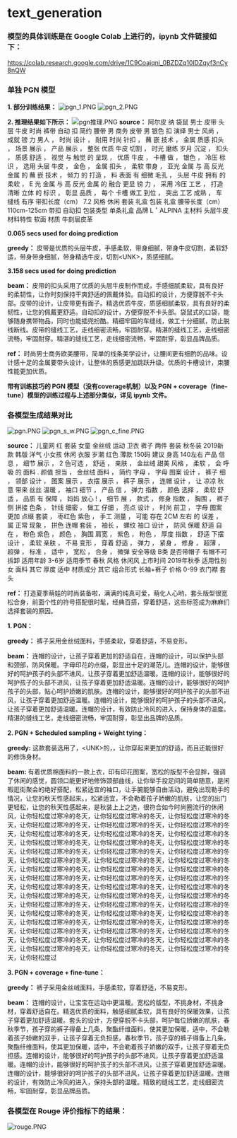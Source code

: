 # text_generation
### 模型的具体训练是在 Google Colab 上进行的，ipynb 文件链接如下：
https://colab.research.google.com/drive/1C9Coajqni_0BZDZq10lDZqyf3nCy8nQW

### 单独 PGN 模型
**1. 部分训练结果：**
![pgn_1.PNG](https://i.loli.net/2021/11/28/ehICKwbklmNFuRL.png)
![pgn_2.PNG](https://i.loli.net/2021/11/28/MzNgb4joAaVZ65K.png)

**2. 推理结果如下所示：**
![pgn推理.PNG](https://i.loli.net/2021/11/28/zVJN1cdZh4itM2W.png)
**source：** 阿尔皮 纳 袋鼠 男士 皮带 头层 牛皮 时尚 裤带 自动 扣 简约 腰带 男 商务 皮带 男 银色 扣 演绎 男士 风尚 ， 成就 镑 力 男人 ， 时尚 设计 ， 耐用 时尚 针扣 ， 蘸 嵌 技术 ， 金属 质感 扣头 ， 场景 展示 ， 产品 展示 ， 整张 优质 牛皮 切割 ， 时光 磨练 岁月 沉淀 ， 扣头 ， 质感 舒适 ， 视觉 与 触觉 的 呈现 ， 优质 牛皮 ， 卡槽 做 ， 银色 ， 冷压 标识 ， 选用 头层 牛皮 ， 金色 ， 金属 扣头 ， 柔软 带身 ， 亚光 金属 与 高 反光 金属 的 蘸 嵌 技术 ， 倾力 的 打造 ， 料 表面 有 细微 毛孔 ， 头层 牛皮 拥有 的 柔软 ， E 光 金属 与 高 反光 金属 的 融合 更显 镑 力 ， 采用 冷压 工艺 ， 打造 清晰 立体 的 标识 ， 彰显 品质 ， 每个 卡槽 做工 到位 ， 突出 工艺 成熟 ， 车 缝线 有序 带扣长度（cm） 7.2 风格 休闲 套装 礼盒 包装 礼盒 腰带长度（cm） 110cm-125cm 带扣 自动扣 包装类型 单条礼盒 品牌 L＇ALPINA 主材料 头层牛皮 材料特性 软面 材质 牛剖层皮革

**0.065 secs used for  doing prediction**

**greedy：** 皮带是优质的头层牛皮，手感柔软，带身细腻，带身牛皮切割，柔软舒适，带身带身细腻，带身精选牛皮，切割\<UNK>，质感细腻。

**3.158 secs used for  doing prediction**

**beam：** 皮带的扣头采用了优质的头层牛皮制作而成，手感细腻柔软，具有良好的柔韧性，让你时刻保持干爽舒适的佩戴体验。自动扣的设计，方便穿脱不卡头部。皮带的设计，让皮带更有面子。精选优质牛皮，质感细腻柔软，具有良好的柔韧性，让您的佩戴更舒适。自动扣的设计，方便穿脱不卡头部。袋鼠式的口袋，能够随身携带物品，同时也能插兜扮酷。精细牢固的车缝线，做工十分细腻，防止脱线断线。皮带的缝线工艺，走线细密流畅，牢固耐穿。精湛的缝线工艺，走线细密流畅，牢固耐穿。精湛的缝线工艺，走线细密流畅，牢固耐穿，彰显品牌品质。

**ref：** 时尚男士商务欧美腰带，简单的线条美学设计，让腰间更有细酌的品味。设计感十足的金属要带头设计，让整体的质感更加跳跃升级。优质的卡槽设计，束腰性能更加优质。

**带有训练技巧的 PGN 模型（没有coverage机制）以及 PGN + coverage（fine-tune）模型的训练过程与上述部分类似，详见 ipynb 文件。**


### 各模型生成结果对比
![pgn.PNG](https://i.loli.net/2021/11/28/T6UHWafxLF19g3v.png)
![pgn_s_w.PNG](https://i.loli.net/2021/11/28/H3p2b8ok1ZzicMT.png)
![pgn_c_fine.PNG](https://i.loli.net/2021/11/28/LrnwHG2IjKh64No.png)

**source：** 儿童网 红 套装 女童 金丝绒 运动 卫衣 裤子 两件 套装 秋冬装 2019新款 韩版 洋气 小女孩 休闲 衣服 岁潮 红色 薄款 150码 建议 身高 140左右 产品 信息 ， 细节 展示 ， 2 色可选 ， 舒适 ， 亲肤 ， 金丝绒 甜美 风格 ， 柔软 ， 会 呼吸 的 面料 . 颜值 担当 ， 金丝绒 面料 ， 简约 字母 ， 字母 图案 设计 ， 裤子 细 ， 领部 设计 ， 图案 展示 ， 衣摆 展示 ， 裤子 展示 ， 连帽 设计 ， 让 凉凉 秋意 带来 丝丝 温暖 ， 袖口 细节 ， 产品 信 ， 弹力 指数 ， 颜色 选择 ， 柔软 舒适 ， 品质 有 保障 ， 妈妈 放心 ! ， 细节 展 ， 款式 ， 修身 指数 ， 胸围 ， 裤子 侧 拼接 色条 ， 针线 细密 ， 做工 仔细 ， 亮点 设计 ， 时尚 前卫 ， 字母 图案 更加 点缀 套装 ， 枣红色 紫色 ， 手工 测量 ， 可能 存在 2CM 左右 的 误差 ， 属 正常 现象 ， 拼色 连帽 套装 ， 袖长 ， 螺纹 袖口 设计 ， 防风 保暖 舒适 自 在 ， 粉色 紫色 ， 颜色 ， 胸围 肩宽 ， 紫色 ， 粉色 ， 厚度 指数 ， 舒适 下摆 设计 ， 柔软 亲肤 ， 不易 变形 ， 穿着 舒适 ， 弹力 ， 紧身 ， 修身 ， 超薄 ， 超弹 ， 标准 ， 适中 ， 宽松 ， 合身 ， 微弹 安全等级 B类 是否带帽子 有帽不可拆卸 适用年龄 3-6岁 适用季节 春秋 风格 休闲风 上市时间 2019年秋季 适用性别 女 面料 其它 厚度 适中 材质成分 其它 组合形式 长袖+裤子 价格 0-99 衣门襟 套头

**ref：** 打造夏季萌娃的时尚装备啦，满满的纯真可爱，萌化人心哟，套头版型很宽松合身，前面个性的符号搭配很时髦，经典百搭，穿着舒适，这些标签成为麻麻们选择套装的原因。

**1. PGN：**

**greedy：** 裤子采用金丝绒面料，手感柔软，穿着舒适，不易变形。

**beam：** 连帽的设计，让孩子穿着更加的舒适自在，连帽的设计，可以保护头部和颈部，防风保暖。字母印花的点缀，彰显出十足的潮范儿。连帽的设计，能够很好的呵护孩子的头部不进风，让孩子穿着更加舒适温暖。连帽的设计，能够很好的呵护孩子的头部不进风，让孩子穿着更加舒适温暖。连帽的设计，能够很好的呵护孩子的头部，贴心呵护娇嫩的肌肤。连帽的设计，能够很好的呵护孩子的头部不进风，让孩子穿着更加舒适温暖。连帽的设计，能够很好的呵护孩子的头部不进风，让孩子穿着更加舒适温暖。连帽的设计，有效防止冷风的进入，保持身体的温度。精湛的缝线工艺，走线细密流畅，牢固耐穿，彰显出品牌的品质。

**2. PGN + Scheduled sampling + Weight tying：**

**greedy:** 这款套装选用了，\<UNK>的，，让你穿起来更加的舒适，而且还能很好的修饰身材。

**beam:** 有着优质棉面料的一款上衣，印有印花图案，宽松的版型不会显胖，强调了休闲的感觉，圆领口能更好地修饰颈部曲线，让你举手投足间的简单随意，是闲暇逛街聚会的绝好搭配，松紧适宜的袖口，让手腕能够自由活动，避免出现勒手的情况，让您的秋天性感起来。，松紧适宜，不会勒着孩子娇嫩的肌肤，让您的出门更轻松，让您的秋天性感起来，是秋装上上之选，很符合如今时尚圈流行的休闲风，让你轻松度过寒冷的冬天，让你轻松度过寒冷的冬天，让你轻松度过寒冷的冬天，让你轻松度过寒冷的冬天，让你轻松度过寒冷的冬天，让你轻松度过寒冷的冬天，让你轻松度过寒冷的冬天，让你轻松度过寒冷的冬天，让你轻松度过寒冷的冬天，让你轻松度过寒冷的冬天，让你轻松度过寒冷的冬天，让你轻松度过寒冷的冬天，让你轻松度过寒冷的冬天，让你轻松度过寒冷的冬天，让你轻松度过寒冷的冬天，让你轻松度过寒冷的冬天，让你轻松度过寒冷的冬天，让你轻松度过寒冷的冬天，让你轻松度过寒冷的冬天，让你轻松度过寒冷的冬天，让你轻松度过寒冷的冬天，让你轻松度过寒冷的冬天，让你轻松度过寒冷的冬天，让你轻松度过寒冷的冬天，让你轻松度过寒冷的冬天，让你轻松度过寒冷的冬天，让你轻松度过寒冷的冬天，让你轻松度过寒冷的冬天，让你轻松度过寒冷的冬天，让你轻松度过寒冷的冬天，让你轻松度过寒冷的冬天，让你轻松度过寒冷的冬天，让你轻松度过寒冷的冬天，让你轻松度过寒冷的冬天，让你轻松度过寒冷的冬天，让你轻松度过寒冷的冬天，让你轻松度过寒冷的冬天，让你轻松度过寒冷的冬天，让你轻松度过寒冷的冬天，让你轻松度过寒冷的冬天，让你轻松度过寒冷的冬天，让你轻松度过寒冷的冬天，让你轻松度过寒冷的冬天，让你轻松度过寒冷的冬天，让你轻松度过寒冷的冬天，让你轻松度过寒冷的冬天，让你轻松度过寒冷的冬天，让你轻松度过寒冷的冬天，让你轻松度过

**3. PGN + coverage + fine-tune：**

**greedy：** 裤子采用金丝绒面料，手感柔软，穿着舒适，不易变形。

**beam：** 连帽的设计，让宝宝在运动中更温暖。宽松的版型，不挑身材，不挑身材，穿着舒适自在。精选优质的面料，触感细腻柔软，具有良好的保暖效果，让孩子穿着更加舒适温暖。套头的设计，方便穿脱不卡头部，呵护每位娇嫩的肌肤，春秋季节，孩子穿的裤子得备上几条，聚酯纤维面料，使其更加保暖，适中，不会勒着孩子娇嫩的双手，让孩子穿着无负担感，春秋季节，孩子穿的裤子得备上几条，聚酯纤维面料，使其更加保暖，适中，不会勒着孩子娇嫩的双手，让孩子穿着无负担感。连帽的设计，能够很好的呵护孩子的头部不进风，让孩子穿着更加舒适温暖。连帽的设计，能够很好的呵护孩子的头部不进风，让孩子穿着更加舒适温暖。连帽的设计，能够很好的呵护孩子的头部不进风，让孩子穿着更加舒适温暖。连帽的设计，有效防止冷风的进入，保持头部的温暖。精致的缝线工艺，走线细密流畅，牢固耐穿，彰显品牌品质。


### 各模型在 Rouge 评价指标下的结果：
![rouge.PNG](https://i.loli.net/2021/11/28/yMR4CB8xlbPI31e.png)
